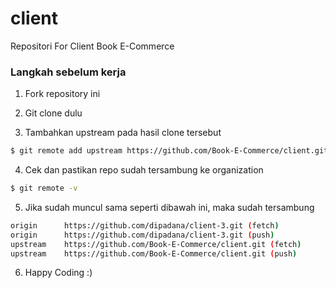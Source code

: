 # client
Repositori For Client Book E-Commerce

### Langkah sebelum kerja
1. Fork repository ini

2. Git clone dulu

3. Tambahkan upstream pada hasil clone tersebut

```sh
$ git remote add upstream https://github.com/Book-E-Commerce/client.git
```

4. Cek dan pastikan repo sudah tersambung ke organization

```sh
$ git remote -v
```

5. Jika sudah muncul sama seperti dibawah ini, maka sudah tersambung

```sh
origin      https://github.com/dipadana/client-3.git (fetch)
origin	    https://github.com/dipadana/client-3.git (push)
upstream	https://github.com/Book-E-Commerce/client.git (fetch)
upstream	https://github.com/Book-E-Commerce/client.git (push)
```

6. Happy Coding :)

